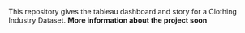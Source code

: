 This repository gives the tableau dashboard and story for a Clothing Industry Dataset. 
**More information about the project soon**
